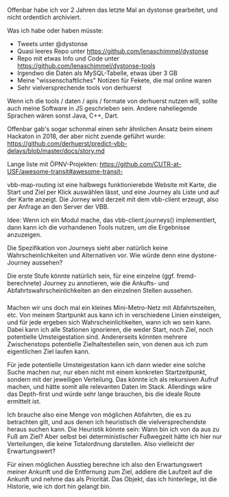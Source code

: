 Offenbar habe ich vor 2 Jahren das letzte Mal an dystonse gearbeitet, und nicht ordentlich archiviert. 

Was ich habe oder haben müsste:
 * Tweets unter @dystonse
 * Quasi leeres Repo unter https://github.com/lenaschimmel/dystonse
 * Repo mit etwas Info und Code unter https://github.com/lenaschimmel/dystonse-tools
 * Irgendwo die Daten als MySQL-Tabelle, etwas über 3 GB
 * Meine "wissenschaftliches" Notizen für Fekete, die mal online waren
 * Sehr vielversprechende tools von derhuerst

Wenn ich die tools / daten / apis / formate von derhuerst nutzen will, sollte auch meine Software in JS geschrieben 
sein. Andere naheliegende Sprachen wären sonst Java, C++, Dart.

Offenbar gab's sogar schonmal einen sehr ähnlichen Ansatz beim einem Hackaton in 2018, der aber nicht zuende geführt
 wurde: https://github.com/derhuerst/predict-vbb-delays/blob/master/docs/story.md

Lange liste mit ÖPNV-Projekten: https://github.com/CUTR-at-USF/awesome-transit#awesome-transit-

vbb-map-routing ist eine halbwegs funktionierebde Website mit Karte, die Start und Ziel per Klick auswählen lässt,
 und eine Journey als Liste und auf der Karte anzeigt. Die Jorney wird derzeit mit dem vbb-client erzeugt, also per 
 Anfrage an den Server der VBB.

Idee: Wenn ich ein Modul mache, das vbb-client.journeys() implementiert, dann kann ich die vorhandenen Tools
nutzen, um die Ergebnisse anzuzeigen.

Die Spezifikation von Journeys sieht aber natürlich keine Wahrscheinlichkeiten und Alternativen vor. Wie würde denn
eine dystone-Journey aussehen?

Die erste Stufe könnte natürlich sein, für eine einzelne (ggf. fremd-berechnete) Journey zu annotieren, wie
die Ankufts- und Abfahrtswahrscheinlichkeiten an den einzelnen Stellen aussehen.

#####

Machen wir uns doch mal ein kleines Mini-Metro-Netz mit Abfahrtszeiten, etc. Von meinem Startpunkt aus kann ich 
in verschiedene Linien einsteigen, und für jede ergeben sich Wahrscheinlichkeiten, wann ich wo sein kann. Dabei 
kann ich alle Stationen ignorieren, die weder Start, noch Ziel, noch potentielle Umsteigestation sind. Andererseits
könnten mehrere Zwischenstops potentielle Zielhaltestellen sein, von denen aus ich zum eigentlichen Ziel laufen kann.

Für jede potentielle Umsteigestation kann ich dann wieder eine solche Suche machen nur, nur eben nicht mit einem
konkreten Startzeitpunkt, sondern mit der jeweiligen Verteilung. Das könnte ich als rekursiven Aufruf machen, 
und hätte somit alle relevanten Daten im Stack. Allerdings wäre das Depth-first und würde sehr lange brauchen,
bis die ideale Route ermittelt ist.

Ich brauche also eine Menge von möglichen Abfahrten, die es zu betrachten gilt, und aus denen ich heuristisch
die vielversprechendste heraus suchen kann. Die Heuristik könnte sein: Wann bin ich von da aus zu Fuß am Ziel? 
Aber selbst bei deterministischer Fußwegzeit hätte ich hier nur Verteilungen, die keine Totalordnung darstellen.
Also vielleicht der Erwartungswert?

Für einen möglichen Ausstieg berechne ich also den Erwartungswert meiner Ankunft und die Entfernung zum Ziel,
addiere die Laufzeit auf die Ankunft und nehme das als Priorität. Das Objekt, das ich hinterlege, ist die
Historie, wie ich dort hin gelangt bin.